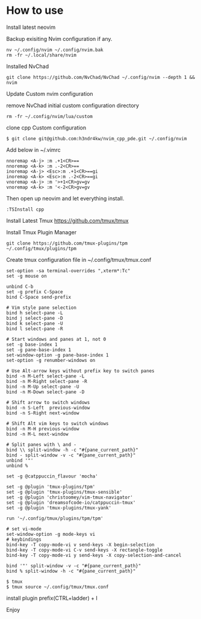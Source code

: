# How to use

Install latest neovim


Backup exisiting Nvim configuration if any.
```
nv ~/.config/nvim ~/.config/nvim.bak
rm -fr ~/.local/share/nvim
```

Installed NvChad
```
git clone https://github.com/NvChad/NvChad ~/.config/nvim --depth 1 && nvim
```

Update Custom nvim configuration

remove NvChad initial custom configuration directory 
```
rm -fr ~/.config/nvim/lua/custom
```

clone cpp Custom configuration
```
$ git clone git@github.com:h3ndr4kw/nvim_cpp_pde.git ~/.config/nvim
```

Add below in ~/.vimrc
```
nnoremap <A-j> :m .+1<CR>==
nnoremap <A-k> :m .-2<CR>==
inoremap <A-j> <Esc>:m .+1<CR>==gi
inoremap <A-k> <Esc>:m .-2<CR>==gi
vnoremap <A-j> :m '>+1<CR>gv=gv
vnoremap <A-k> :m '<-2<CR>gv=gv

```

Then open up neovim and let everything install.

```
:TSInstall cpp 
```

Install Latest Tmux
https://github.com/tmux/tmux

Install Tmux Plugin Manager

```
git clone https://github.com/tmux-plugins/tpm ~/.config/tmux/plugins/tpm
```

Create tmux configuration file in ~/.config/tmux/tmux.conf

```
set-option -sa terminal-overrides ",xterm*:Tc"
set -g mouse on

unbind C-b
set -g prefix C-Space
bind C-Space send-prefix

# Vim style pane selection
bind h select-pane -L
bind j select-pane -D 
bind k select-pane -U
bind l select-pane -R

# Start windows and panes at 1, not 0
set -g base-index 1
set -g pane-base-index 1
set-window-option -g pane-base-index 1
set-option -g renumber-windows on

# Use Alt-arrow keys without prefix key to switch panes
bind -n M-Left select-pane -L
bind -n M-Right select-pane -R
bind -n M-Up select-pane -U
bind -n M-Down select-pane -D

# Shift arrow to switch windows
bind -n S-Left  previous-window
bind -n S-Right next-window

# Shift Alt vim keys to switch windows
bind -n M-H previous-window
bind -n M-L next-window

# Split panes with \ and -
bind \\ split-window -h -c "#{pane_current_path}"
bind - split-window -v -c "#{pane_current_path}"
unbind '"'
unbind % 

set -g @catppuccin_flavour 'mocha'

set -g @plugin 'tmux-plugins/tpm'
set -g @plugin 'tmux-plugins/tmux-sensible'
set -g @plugin 'christoomey/vim-tmux-navigator'
set -g @plugin 'dreamsofcode-io/catppuccin-tmux'
set -g @plugin 'tmux-plugins/tmux-yank'

run '~/.config/tmux/plugins/tpm/tpm'

# set vi-mode
set-window-option -g mode-keys vi
# keybindings
bind-key -T copy-mode-vi v send-keys -X begin-selection
bind-key -T copy-mode-vi C-v send-keys -X rectangle-toggle
bind-key -T copy-mode-vi y send-keys -X copy-selection-and-cancel

bind '"' split-window -v -c "#{pane_current_path}"
bind % split-window -h -c "#{pane_current_path}"
```

```
$ tmux
$ tmux source ~/.config/tmux/tmux.conf

```
install plugin prefix(CTRL+ladder) + I


Enjoy
